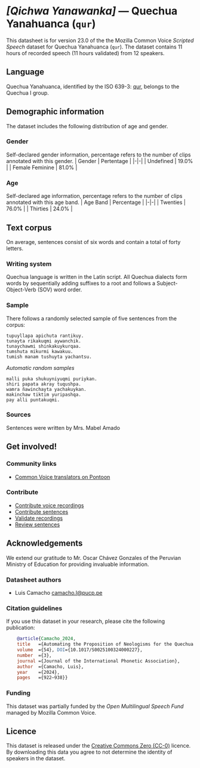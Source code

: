 # *[Qichwa Yanawanka]* &mdash; Quechua Yanahuanca (`qur`)
This datasheet is for version 23.0 of the the Mozilla Common Voice *Scripted Speech* dataset 
for Quechua Yanahuanca (`qur`). The dataset contains 11 hours of recorded
speech (11 hours validated) from 12 speakers.

## Language
Quechua Yanahuanca, identified by the ISO 639-3: [qur](https://iso639-3.sil.org/code/qur), belongs to the Quechua I group.
<!-- {{LANGUAGE_DESCRIPTION}} -->
<!-- Provide a brief (1-2 paragraph) description of your language -->

## Demographic information
The dataset includes the following distribution of age and gender.
<!-- You can get a lot of the information in this section from https://analyzer.cv-toolbox.web.tr/browse -->

### Gender
Self-declared gender information, percentage refers to the number of clips annotated with this gender.
| Gender | Pertentage |
|-|-|
| Undefined | 19.0% |
| Female Feminine | 81.0% |
<!-- {{GENDER_TABLE}} -->
<!-- @ AUTOMATICALLY GENERATED @ -->
<!-- | Gender | Frequency |
|--------|-----------|
| male, masculine | ? |
| undeclared | ? |
| female, feminine | ? | -->

### Age
Self-declared age information, percentage refers to the number of clips annotated with this age band.
| Age Band | Percentage |
|-|-|
| Twenties | 76.0% |
| Thirties | 24.0% |
<!-- {{AGE_TABLE}} -->
<!-- @ AUTOMATICALLY GENERATED @ -->
<!-- | Age band | Frequency |
|----------|-----------|
| teens | ? |
| twenties | ? |
| thirties | ? |
| fourties | ? |
| fifties | ? |
   ...if other age ranges are present in your data, add rows... -->

## Text corpus
On average, sentences consist of six words and contain a total of forty letters.
<!-- {{TEXT_CORPUS_DESCRIPTION}} -->
<!-- @ OPTIONAL @ -->
<!-- An overview of the text corpus, with information such as average length (in characters and words) of validated sentences. -->

### Writing system
Quechua language is written in the Latin script. All Quechua dialects form words by sequentially adding suffixes to a root and follows a Subject-Object-Verb (SOV) word order.
<!-- {{WRITING_SYSTEM_DESCRIPTION}} -->
<!-- @ OPTIONAL @ -->
<!-- A description of the writing system (or writing systems) used in the text corpus -->

### Sample
There follows a randomly selected sample of five sentences from the corpus:
```
tupuyllapa apichuta rantikuy.
tunayta rikakuqmi aywanchik.
tunaychawmi shinkakuykurqaa.
tumshuta mikurmi kawakuu.
tumish manam tushuyta yachantsu.
```

*Automatic random samples*

```
malli puka shukuyniyuqmi puriykan.
shiri papata akray tuqushpa.
wamra ñawinchayta yachakuykan.
makinchaw tiktim yuripashqa.
pay alli puntakuqmi.
```
<!-- {{SENTENCES_SAMPLE}} -->

### Sources
Sentences were written by Mrs. Mabel Amado
<!-- {{SOURCES_LIST}} -->
<!-- @ OPTIONAL @ -->
<!-- A list of sentence sources, can be curated to the top-N -->

## Get involved!

### Community links
* [Common Voice translators on Pontoon](https://pontoon.mozilla.org/qur/common-voice/contributors/)

### Contribute
* [Contribute voice recordings](https://commonvoice.mozilla.org/qur/speak)
* [Contribute sentences](https://commonvoice.mozilla.org/qur/write)
* [Validate recordings](https://commonvoice.mozilla.org/qur/listen)
* [Review sentences](https://commonvoice.mozilla.org/qur/review)

## Acknowledgements
We extend our gratitude to Mr. Oscar Chávez Gonzales of the Peruvian Ministry of Education for providing invaluable information.

### Datasheet authors
* Luis Camacho <camacho.l@pucp.pe>
<!-- {{DATASHEET_AUTHORS_LIST}} -->
<!-- A list in the format of: Your Name <email@email.com> -->

### Citation guidelines
If you use this dataset in your research, please cite the following publication:

```bibtex
    @article{Camacho_2024, 
    title   ={Automating the Proposition of Neologisms for the Quechua Language},  
    volume  ={54}, DOI={10.1017/S0025100324000227}, 
    number  ={3}, 
    journal ={Journal of the International Phonetic Association}, 
    author  ={Camacho, Luis}, 
    year    ={2024}, 
    pages   ={922–938}} 
```
<!-- {{CITATION_DESCRIPTION}} -->
<!-- @ OPTIONAL @ -->
<!-- If you published a paper and would like people to cite it, you can include the BiBTeX here -->
<!-- Submitted to SIMBig 2025 (Needs confirmation). -->

### Funding
This dataset was partially funded by the *Open Multilingual Speech Fund* managed by Mozilla Common Voice.
<!-- {{FUNDING_DESCRIPTION}} -->
<!-- @ OPTIONAL @ -->
<!-- If you received any funding, you can include the acknowledgement here -->

## Licence
This dataset is released under the [Creative Commons Zero (CC-0)](https://creativecommons.org/public-domain/cc0/) licence. By downloading this data
you agree to not determine the identity of speakers in the dataset.